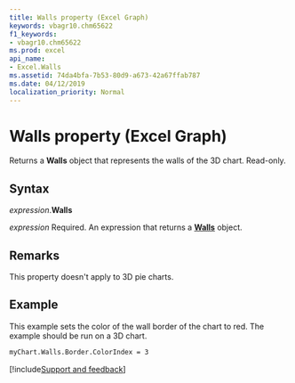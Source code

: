 ```yaml
---
title: Walls property (Excel Graph)
keywords: vbagr10.chm65622
f1_keywords:
- vbagr10.chm65622
ms.prod: excel
api_name:
- Excel.Walls
ms.assetid: 74da4bfa-7b53-80d9-a673-42a67ffab787
ms.date: 04/12/2019
localization_priority: Normal
---
```



# Walls property (Excel Graph)

Returns a **Walls** object that represents the walls of the 3D chart. Read-only.


## Syntax

_expression_.**Walls**

_expression_ Required. An expression that returns a **[Walls](Excel.Walls-graph-object.md)** object.

## Remarks

This property doesn't apply to 3D pie charts.


## Example

This example sets the color of the wall border of the chart to red. The example should be run on a 3D chart.

```vb
myChart.Walls.Border.ColorIndex = 3
```

[!include[Support and feedback](~/includes/feedback-boilerplate.md)]